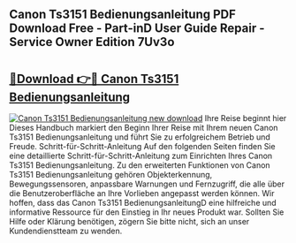 ## Canon Ts3151 Bedienungsanleitung PDF Download Free - Part-inD User Guide Repair - Service Owner Edition 7Uv3o

# <h2><a href="http://df4buz.blite.top/?on=Canon+Ts3151+Bedienungsanleitung">🔗Download 👉🔴 Canon Ts3151 Bedienungsanleitung</a></h2>

[![Canon Ts3151 Bedienungsanleitung new download](https://i.imgur.com/lujVjoI.png)](http://df4buz.blite.top/?on=Canon+Ts3151+Bedienungsanleitung)
Ihre Reise beginnt hier Dieses Handbuch markiert den Beginn Ihrer Reise mit Ihrem neuen Canon Ts3151 Bedienungsanleitung und führt Sie zu erfolgreichem Betrieb und Freude. Schritt-für-Schritt-Anleitung Auf den folgenden Seiten finden Sie eine detaillierte Schritt-für-Schritt-Anleitung zum Einrichten Ihres Canon Ts3151 Bedienungsanleitung. Zu den erweiterten Funktionen von Canon Ts3151 Bedienungsanleitung gehören Objekterkennung, Bewegungssensoren, anpassbare Warnungen und Fernzugriff, die alle über die Benutzeroberfläche an Ihre Vorlieben angepasst werden können. Wir hoffen, dass das Canon Ts3151 BedienungsanleitungD eine hilfreiche und informative Ressource für den Einstieg in Ihr neues Produkt war. Sollten Sie Hilfe oder Klärung benötigen, zögern Sie bitte nicht, sich an unser Kundendienstteam zu wenden.
